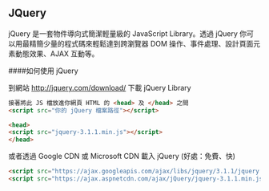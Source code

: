 ## JQuery
jQuery 是一套物件導向式簡潔輕量級的 JavaScript Library。透過 jQuery 你可以用最精簡少量的程式碼來輕鬆達到跨瀏覽器 DOM 操作、事件處理、設計頁面元素動態效果、AJAX 互動等。

####如何使用 jQuery

到網站 http://jquery.com/download/  下載 jQuery Library 
```html
接著將此 JS 檔放進你網頁 HTML 的 <head> 及 </head> 之間
<script src="你的 jQuery 檔案路徑"></script>

<head>
<script src="jquery-3.1.1.min.js"></script>
</head>
```
或者透過 Google CDN 或 Microsoft CDN 載入 jQuery (好處：免費、快)
```html
<script src="https://ajax.googleapis.com/ajax/libs/jquery/3.1.1/jquery.min.js"></script>
<script src="https://ajax.aspnetcdn.com/ajax/jQuery/jquery-3.1.1.min.js"></script>
```
